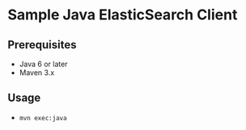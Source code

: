 Sample Java ElasticSearch Client
================================

## Prerequisites
- Java 6 or later
- Maven 3.x

## Usage
- `mvn exec:java`
